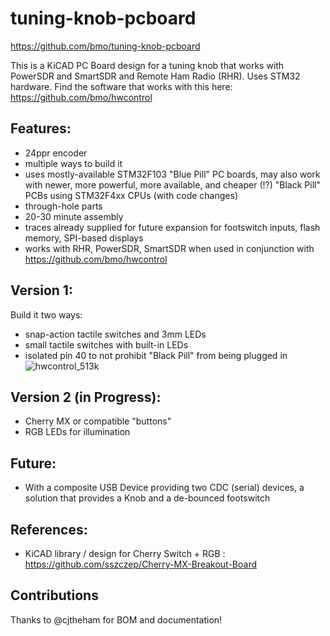 # tuning-knob-pcboard  
https://github.com/bmo/tuning-knob-pcboard

This is a KiCAD PC Board design for a tuning knob that works with PowerSDR and SmartSDR and Remote Ham Radio (RHR). Uses STM32 hardware. Find the software that works with this here: https://github.com/bmo/hwcontrol

## Features:
- 24ppr encoder
- multiple ways to build it
- uses mostly-available STM32F103 "Blue Pill" PC boards, may also work with newer, more powerful, more available, and cheaper (!?) "Black Pill" PCBs using STM32F4xx CPUs (with code changes)
- through-hole parts
- 20-30 minute assembly
- traces already supplied for future expansion for footswitch inputs, flash memory, SPI-based displays
- works with RHR, PowerSDR, SmartSDR when used in conjunction with https://github.com/bmo/hwcontrol

## Version 1:
Build it two ways:
- snap-action tactile switches and 3mm LEDs
- small tactile switches with built-in LEDs
- isolated pin 40 to not prohibit "Black Pill" from being plugged in
![hwcontrol_513k](https://user-images.githubusercontent.com/11912/153449086-7aa9e259-4c36-4aab-b3d2-77c59784bd3d.jpg)

## Version 2 (in Progress):
- Cherry MX or compatible "buttons"
- RGB LEDs for illumination

## Future:
- With a composite USB Device providing two CDC (serial) devices, a solution that provides a Knob and a de-bounced footswitch

## References:
- KiCAD library / design for Cherry Switch + RGB : https://github.com/sszczep/Cherry-MX-Breakout-Board

## Contributions
Thanks to @cjtheham for BOM and documentation!
